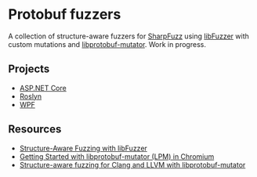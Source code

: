 # Protobuf fuzzers

A collection of structure-aware fuzzers for [SharpFuzz] using
[libFuzzer] with custom mutations and [libprotobuf-mutator].
Work in progress.

[SharpFuzz]: https://github.com/Metalnem/sharpfuzz
[libFuzzer]: http://llvm.org/docs/LibFuzzer.html
[libprotobuf-mutator]: https://github.com/google/libprotobuf-mutator

## Projects

- [ASP.NET Core](https://github.com/Metalnem/protobuf-fuzzers/tree/master/AspNetCore)
- [Roslyn](https://github.com/Metalnem/protobuf-fuzzers/tree/master/Roslyn)
- [WPF](https://github.com/Metalnem/protobuf-fuzzers/tree/master/Wpf)

## Resources

- [Structure-Aware Fuzzing with libFuzzer](https://github.com/google/fuzzer-test-suite/blob/master/tutorial/structure-aware-fuzzing.md)
- [Getting Started with libprotobuf-mutator (LPM) in Chromium](https://chromium.googlesource.com/chromium/src/testing/libfuzzer/+/HEAD/libprotobuf-mutator.md)
- [Structure-aware fuzzing for Clang and LLVM with libprotobuf-mutator](https://www.youtube.com/watch?v=U60hC16HEDY)
